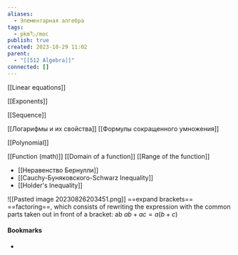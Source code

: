 ```yaml
---
aliases:
  - Элементарная алгебра
tags:
  - pkm🏷/moc
publish: true
created: 2023-10-29 11:02
parent:
  - "[[512 Algebra]]"
connected: []
---
```



[[Linear equations]]

[[Exponents]]

[[Sequence]]

[[Логарифмы и их свойства]]
[[Формулы сокращенного умножения]]

[[Polynomial]]

[[Function (math)]]
	[[Domain of a function]]
	[[Range of the function]]


- [[Неравенство Бернулли]]
- [[Cauchy-Буняковского-Schwarz Inequality]]
- [[Holder's Inequality]]

![[Pasted image 20230826203451.png]]
==expand brackets==
==factoring==, which consists of rewriting the expression with the common parts taken out in front of a bracket: ab  $ab+ac = a(b+c)$








#### Bookmarks
- 
